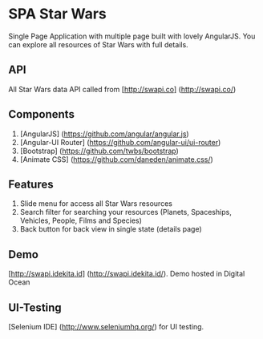 # SPA Star Wars
Single Page Application with multiple page built with lovely AngularJS. You can explore all resources of Star Wars with full details. 

## API
All Star Wars data API called from [http://swapi.co] (http://swapi.co/)

## Components
1. [AngularJS] (https://github.com/angular/angular.js)
2. [Angular-UI Router] (https://github.com/angular-ui/ui-router)
3. [Bootstrap] (https://github.com/twbs/bootstrap)
4. [Animate CSS] (https://github.com/daneden/animate.css/)

## Features
1. Slide menu for access all Star Wars resources
2. Search filter for searching your resources (Planets, Spaceships, Vehicles, People, Films and Species)
3. Back button for back view in single state (details page)

## Demo
[http://swapi.idekita.id] (http://swapi.idekita.id/). Demo hosted in Digital Ocean

## UI-Testing
[Selenium IDE] (http://www.seleniumhq.org/) for UI testing.
